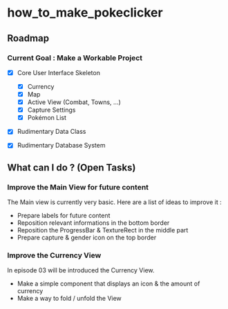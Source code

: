 # how_to_make_pokeclicker

## Roadmap

### Current Goal : Make a Workable Project

- [x] Core User Interface Skeleton
	- [x] Currency
	- [x] Map
	- [x] Active View (Combat, Towns, ...)
	- [x] Capture Settings
	- [x] Pokémon List
- [x] Rudimentary Data Class
- [x] Rudimentary Database System


## What can I do ? (Open Tasks)

### Improve the Main View for future content

The Main view is currently very basic. Here are a list of ideas to improve it : 

- Prepare labels for future content
- Reposition relevant informations in the bottom border
- Reposition the ProgressBar & TextureRect in the middle part
- Prepare capture & gender icon on the top border

### Improve the Currency View

In episode 03 will be introduced the Currency View. 

- Make a simple component that displays an icon & the amount of currency
- Make a way to fold / unfold the View
